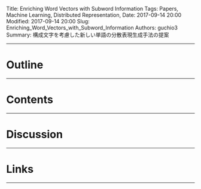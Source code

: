 Title: Enriching Word Vectors with Subword Information
Tags: Papers, Machine Learning, Distributed Representation, 
Date: 2017-09-14 20:00
Modified: 2017-09-14 20:00
Slug: Enriching_Word_Vectors_with_Subword_Information
Authors: guchio3
Summary: 構成文字を考慮した新しい単語の分散表現生成手法の提案

___
# Outline


___
# Contents


___
# Discussion


___
# Links


___
